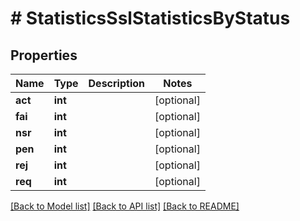 # # StatisticsSslStatisticsByStatus

## Properties

Name | Type | Description | Notes
------------ | ------------- | ------------- | -------------
**act** | **int** |  | [optional]
**fai** | **int** |  | [optional]
**nsr** | **int** |  | [optional]
**pen** | **int** |  | [optional]
**rej** | **int** |  | [optional]
**req** | **int** |  | [optional]

[[Back to Model list]](../../README.md#models) [[Back to API list]](../../README.md#endpoints) [[Back to README]](../../README.md)
